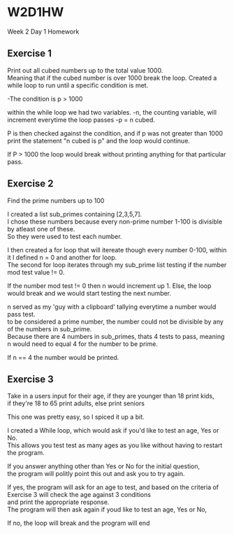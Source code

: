 # W2D1HW
Week 2 Day 1 Homework

## Exercise 1
Print out all cubed numbers up to the total value 1000.   
Meaning that if the cubed number is over 1000 break the loop.
Created a while loop to run until a specific condition is met. 

-The condition is p > 1000

within the while loop we had two variables.
-n, the counting variable, will increment everytime the loop passes
-p = n cubed.

P is then checked against the condition, and if p was not greater than 1000   
print the statement "n cubed is p"
and the loop would continue.

If P > 1000 the loop would break without printing anything for that particular pass.

## Exercise 2
Find the prime numbers up to 100 

I created a list sub_primes containing [2,3,5,7].   
I chose these numbers because every non-prime number 1-100 is divisible by atleast one of these.   
So they were used to test each number.

I then created a for loop that will itereate though every number 0-100, within it I defined n = 0 and another for loop.   
The second for loop iterates through my sub_prime list testing if the number mod test value != 0.   

If the number mod test != 0 then n would increment up 1.
Else, the loop would break and we would start testing the next number.

n served as my 'guy with a clipboard' tallying everytime a number would pass test.   
to be considered a prime number, the number could not be divisible by any of the numbers in sub_prime.   
Because there are 4 numbers in sub_primes, thats 4 tests to pass, meaning n would need to equal 4 for the number to be prime.

If n == 4 the number would be printed.

## Exercise 3
Take in a users input for their age, if they are younger than 18 print kids,   
if they're 18 to 65 print adults, else print seniors

This one was pretty easy, so I spiced it up a bit.

I created a While loop, which would ask if you'd like to test an age, Yes or No.   
This allows you test test as many ages as you like without having to restart the program.   

If you answer anything other than Yes or No for the initial question,   
the program will politly point this out and ask you to try again.

If yes, the program will ask for an age to test, and based on the criteria of Exercise 3 will check the age against 3 conditions   
and print the appropriate response.   
The program will then ask again if youd like to test an age, Yes or No,

If no, the loop will break and the program will end

